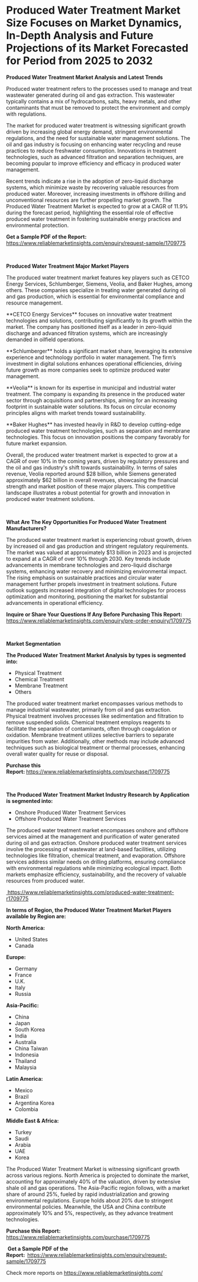 <p><h1>Produced Water Treatment Market Size Focuses on Market Dynamics, In-Depth Analysis and Future Projections of its Market Forecasted for Period from 2025 to 2032</h1></p><p><strong>Produced Water Treatment Market Analysis and Latest Trends</strong></p>
<p><p>Produced water treatment refers to the processes used to manage and treat wastewater generated during oil and gas extraction. This wastewater typically contains a mix of hydrocarbons, salts, heavy metals, and other contaminants that must be removed to protect the environment and comply with regulations. </p><p>The market for produced water treatment is witnessing significant growth driven by increasing global energy demand, stringent environmental regulations, and the need for sustainable water management solutions. The oil and gas industry is focusing on enhancing water recycling and reuse practices to reduce freshwater consumption. Innovations in treatment technologies, such as advanced filtration and separation techniques, are becoming popular to improve efficiency and efficacy in produced water management.</p><p>Recent trends indicate a rise in the adoption of zero-liquid discharge systems, which minimize waste by recovering valuable resources from produced water. Moreover, increasing investments in offshore drilling and unconventional resources are further propelling market growth. The Produced Water Treatment Market is expected to grow at a CAGR of 11.9% during the forecast period, highlighting the essential role of effective produced water treatment in fostering sustainable energy practices and environmental protection.</p></p>
<p><strong>Get a Sample PDF of the Report:&nbsp;</strong> <a href="https://www.reliablemarketinsights.com/enquiry/request-sample/1709775?utm_campaign=3015&utm_medium=2&utm_source=Github&utm_content=ia&utm_term=10032025&utm_id=produced-water-treatment">https://www.reliablemarketinsights.com/enquiry/request-sample/1709775</a></p>
<p>&nbsp;</p>
<p><strong>Produced Water Treatment Major Market Players</strong></p>
<p><p>The produced water treatment market features key players such as CETCO Energy Services, Schlumberger, Siemens, Veolia, and Baker Hughes, among others. These companies specialize in treating water generated during oil and gas production, which is essential for environmental compliance and resource management.</p><p>**CETCO Energy Services** focuses on innovative water treatment technologies and solutions, contributing significantly to its growth within the market. The company has positioned itself as a leader in zero-liquid discharge and advanced filtration systems, which are increasingly demanded in oilfield operations.</p><p>**Schlumberger** holds a significant market share, leveraging its extensive experience and technology portfolio in water management. The firm’s investment in digital solutions enhances operational efficiencies, driving future growth as more companies seek to optimize produced water management.</p><p>**Veolia** is known for its expertise in municipal and industrial water treatment. The company is expanding its presence in the produced water sector through acquisitions and partnerships, aiming for an increasing footprint in sustainable water solutions. Its focus on circular economy principles aligns with market trends toward sustainability.</p><p>**Baker Hughes** has invested heavily in R&D to develop cutting-edge produced water treatment technologies, such as separation and membrane technologies. This focus on innovation positions the company favorably for future market expansion.</p><p>Overall, the produced water treatment market is expected to grow at a CAGR of over 10% in the coming years, driven by regulatory pressures and the oil and gas industry's shift towards sustainability. In terms of sales revenue, Veolia reported around $28 billion, while Siemens generated approximately $62 billion in overall revenues, showcasing the financial strength and market position of these major players. This competitive landscape illustrates a robust potential for growth and innovation in produced water treatment solutions.</p></p>
<p>&nbsp;</p>
<p><strong>What Are The Key Opportunities For Produced Water Treatment Manufacturers?</strong></p>
<p><p>The produced water treatment market is experiencing robust growth, driven by increased oil and gas production and stringent regulatory requirements. The market was valued at approximately $13 billion in 2023 and is projected to expand at a CAGR of over 10% through 2030. Key trends include advancements in membrane technologies and zero-liquid discharge systems, enhancing water recovery and minimizing environmental impact. The rising emphasis on sustainable practices and circular water management further propels investment in treatment solutions. Future outlook suggests increased integration of digital technologies for process optimization and monitoring, positioning the market for substantial advancements in operational efficiency.</p></p>
<p><strong>Inquire or Share Your Questions If Any Before Purchasing This Report:</strong> <a href="https://www.reliablemarketinsights.com/enquiry/pre-order-enquiry/1709775?utm_campaign=3015&utm_medium=2&utm_source=Github&utm_content=ia&utm_term=10032025&utm_id=produced-water-treatment">https://www.reliablemarketinsights.com/enquiry/pre-order-enquiry/1709775</a></p>
<p>&nbsp;</p>
<p><strong>Market Segmentation</strong></p>
<p><strong>The Produced Water Treatment Market Analysis by types is segmented into:</strong></p>
<p><ul><li>Physical Treatment</li><li>Chemical Treatment</li><li>Membrane Treatment</li><li>Others</li></ul></p>
<p><p>The produced water treatment market encompasses various methods to manage industrial wastewater, primarily from oil and gas extraction. Physical treatment involves processes like sedimentation and filtration to remove suspended solids. Chemical treatment employs reagents to facilitate the separation of contaminants, often through coagulation or oxidation. Membrane treatment utilizes selective barriers to separate impurities from water. Additionally, other methods may include advanced techniques such as biological treatment or thermal processes, enhancing overall water quality for reuse or disposal.</p></p>
<p><strong>Purchase this Report:&nbsp;</strong><a href="https://www.reliablemarketinsights.com/purchase/1709775?utm_campaign=3015&utm_medium=2&utm_source=Github&utm_content=ia&utm_term=10032025&utm_id=produced-water-treatment">https://www.reliablemarketinsights.com/purchase/1709775</a></p>
<p>&nbsp;</p>
<p><strong>The Produced Water Treatment Market Industry Research by Application is segmented into:</strong></p>
<p><ul><li>Onshore Produced Water Treatment Services</li><li>Offshore Produced Water Treatment Services</li></ul></p>
<p><p>The produced water treatment market encompasses onshore and offshore services aimed at the management and purification of water generated during oil and gas extraction. Onshore produced water treatment services involve the processing of wastewater at land-based facilities, utilizing technologies like filtration, chemical treatment, and evaporation. Offshore services address similar needs on drilling platforms, ensuring compliance with environmental regulations while minimizing ecological impact. Both markets emphasize efficiency, sustainability, and the recovery of valuable resources from produced water.</p></p>
<p><a href="https://www.reliablemarketinsights.com/produced-water-treatment-r1709775?utm_campaign=3015&utm_medium=2&utm_source=Github&utm_content=ia&utm_term=10032025&utm_id=produced-water-treatment">&nbsp;https://www.reliablemarketinsights.com/produced-water-treatment-r1709775</a></p>
<p><strong>In terms of Region, the Produced Water Treatment Market Players available by Region are:</strong></p>
<p>
    <p> <strong> North America: </strong>
        <ul>
            <li>United States</li>
            <li>Canada</li>
        </ul>
        </p> 
    <p> <strong> Europe: </strong>
        <ul>
            <li>Germany</li>
            <li>France</li>
            <li>U.K.</li>
            <li>Italy</li>
            <li>Russia</li>
        </ul>
        </p> 
    <p> <strong> Asia-Pacific: </strong>
        <ul>
            <li>China</li>
            <li>Japan</li>
            <li>South Korea</li>
            <li>India</li>
            <li>Australia</li>
            <li>China Taiwan</li>
            <li>Indonesia</li>
            <li>Thailand</li>
            <li>Malaysia</li>
        </ul>
        </p> 
    <p> <strong> Latin America: </strong>
        <ul>
            <li>Mexico</li>
            <li>Brazil</li>
            <li>Argentina Korea</li>
            <li>Colombia</li>
        </ul>
        </p> 
    <p> <strong> Middle East & Africa: </strong>
        <ul>
            <li>Turkey</li>
            <li>Saudi</li>
            <li>Arabia</li>
            <li>UAE</li>
            <li>Korea</li>
        </ul>
    </p>
    </p>
<p><p>The Produced Water Treatment Market is witnessing significant growth across various regions. North America is projected to dominate the market, accounting for approximately 40% of the valuation, driven by extensive shale oil and gas operations. The Asia-Pacific region follows, with a market share of around 25%, fueled by rapid industrialization and growing environmental regulations. Europe holds about 20% due to stringent environmental policies. Meanwhile, the USA and China contribute approximately 10% and 5%, respectively, as they advance treatment technologies.</p></p>
<p><strong>Purchase this Report: </strong><a href="https://www.reliablemarketinsights.com/purchase/1709775?utm_campaign=3015&utm_medium=2&utm_source=Github&utm_content=ia&utm_term=10032025&utm_id=produced-water-treatment">https://www.reliablemarketinsights.com/purchase/1709775</a></p>
<p>&nbsp;<strong>Get a Sample PDF of the Report:&nbsp;&nbsp;</strong><a href="https://www.reliablemarketinsights.com/enquiry/request-sample/1709775?utm_campaign=3015&utm_medium=2&utm_source=Github&utm_content=ia&utm_term=10032025&utm_id=produced-water-treatment">https://www.reliablemarketinsights.com/enquiry/request-sample/1709775</a></p>
<p><strong></strong></p>
<p>Check more reports on <a href="https://www.reliablemarketinsights.com/?utm_campaign=3015&utm_medium=2&utm_source=Github&utm_content=ia&utm_term=10032025&utm_id=produced-water-treatment">https://www.reliablemarketinsights.com/</a></p>
